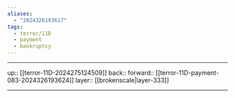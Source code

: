 ```yaml
---
aliases:
  - "2024326193617"
tags:
  - terror/11D
  - payment
  - bankruptcy
---
```




***

up:: [[terror-11D-2024275124509]]
back:: 
forward:: [[terror-11D-payment-083-2024326193624]]
layer:: [[brokenscale|layer-333]]

***
